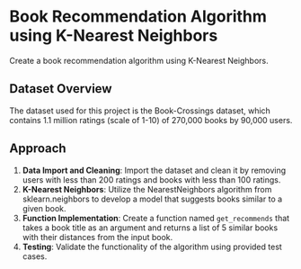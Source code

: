 # Book Recommendation Algorithm using K-Nearest Neighbors

Create a book recommendation algorithm using K-Nearest Neighbors.

## Dataset Overview

The dataset used for this project is the Book-Crossings dataset, which contains 1.1 million ratings (scale of 1-10) of 270,000 books by 90,000 users.

## Approach

1. **Data Import and Cleaning**: Import the dataset and clean it by removing users with less than 200 ratings and books with less than 100 ratings.
2. **K-Nearest Neighbors**: Utilize the NearestNeighbors algorithm from sklearn.neighbors to develop a model that suggests books similar to a given book.
3. **Function Implementation**: Create a function named `get_recommends` that takes a book title as an argument and returns a list of 5 similar books with their distances from the input book.
4. **Testing**: Validate the functionality of the algorithm using provided test cases.
